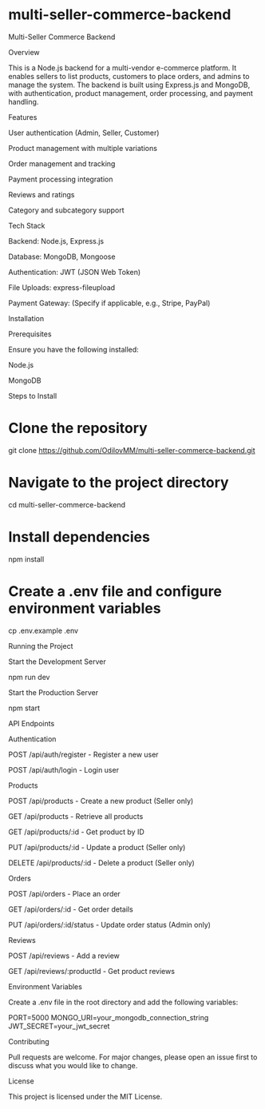 ﻿# multi-seller-commerce-backend
Multi-Seller Commerce Backend

Overview

This is a Node.js backend for a multi-vendor e-commerce platform. It enables sellers to list products, customers to place orders, and admins to manage the system. The backend is built using Express.js and MongoDB, with authentication, product management, order processing, and payment handling.

Features

User authentication (Admin, Seller, Customer)

Product management with multiple variations

Order management and tracking

Payment processing integration

Reviews and ratings

Category and subcategory support

Tech Stack

Backend: Node.js, Express.js

Database: MongoDB, Mongoose

Authentication: JWT (JSON Web Token)

File Uploads: express-fileupload

Payment Gateway: (Specify if applicable, e.g., Stripe, PayPal)

Installation

Prerequisites

Ensure you have the following installed:

Node.js

MongoDB

Steps to Install

# Clone the repository
git clone https://github.com/OdilovMM/multi-seller-commerce-backend.git

# Navigate to the project directory
cd multi-seller-commerce-backend

# Install dependencies
npm install

# Create a .env file and configure environment variables
cp .env.example .env

Running the Project

Start the Development Server

npm run dev

Start the Production Server

npm start

API Endpoints

Authentication

POST /api/auth/register - Register a new user

POST /api/auth/login - Login user

Products

POST /api/products - Create a new product (Seller only)

GET /api/products - Retrieve all products

GET /api/products/:id - Get product by ID

PUT /api/products/:id - Update a product (Seller only)

DELETE /api/products/:id - Delete a product (Seller only)

Orders

POST /api/orders - Place an order

GET /api/orders/:id - Get order details

PUT /api/orders/:id/status - Update order status (Admin only)

Reviews

POST /api/reviews - Add a review

GET /api/reviews/:productId - Get product reviews

Environment Variables

Create a .env file in the root directory and add the following variables:

PORT=5000
MONGO_URI=your_mongodb_connection_string
JWT_SECRET=your_jwt_secret

Contributing

Pull requests are welcome. For major changes, please open an issue first to discuss what you would like to change.

License

This project is licensed under the MIT License.
